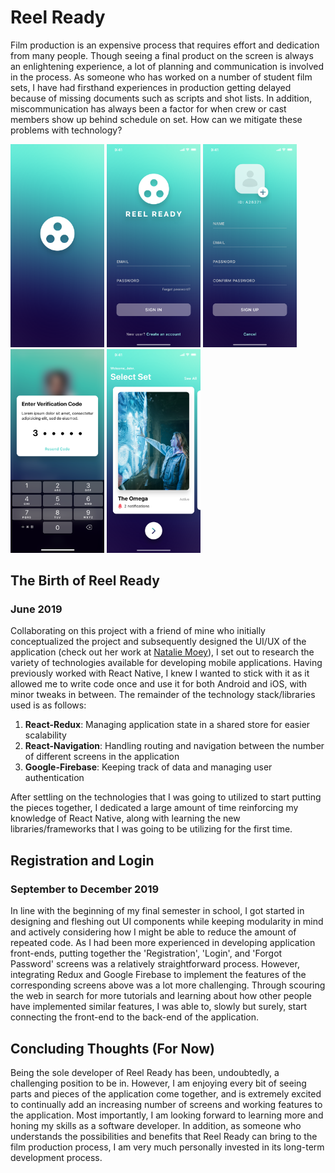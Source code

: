 # Reel Ready

Film production is an expensive process that requires effort and dedication from many people. Though seeing a final product on the screen is always an enlightening experience, a lot of planning and communication is involved in the process. As someone who has worked on a number of student film sets, I have had firsthand experiences in production getting delayed because of missing documents such as scripts and shot lists. In addition, miscommunication has always been a factor for when crew or cast members show up behind schedule on set. How can we mitigate these problems with technology?

<img src="/screenshots/splash.jpg" width="150px" />  <img src="/screenshots/sign_in.jpg" width="150px" />  <img src="/screenshots/sign_up.jpg" width="150px" />  <img src="/screenshots/verification.jpg" width="150px" />  <img src="/screenshots/set_1.jpg" width="150px" /> 

## The Birth of Reel Ready
### June 2019

Collaborating on this project with a friend of mine who initially conceptualized the project and subsequently designed the UI/UX of the application (check out her work at [Natalie Moey](https://www.nataliemoey.com/)), I set out to research the variety of technologies available for developing mobile applications. Having previously worked with React Native, I knew I wanted to stick with it as it allowed me to write code once and use it for both Android and iOS, with minor tweaks in between. The remainder of the technology stack/libraries used is as follows:

1. **React-Redux**: Managing application state in a shared store for easier scalability
2. **React-Navigation**: Handling routing and navigation between the number of different screens in the application
3. **Google-Firebase**: Keeping track of data and managing user authentication

After settling on the technologies that I was going to utilized to start putting the pieces together, I dedicated a large amount of time reinforcing my knowledge of React Native, along with learning the new libraries/frameworks that I was going to be utilizing for the first time. 

## Registration and Login 
### September to December 2019

In line with the beginning of my final semester in school, I got started in designing and fleshing out UI components while keeping modularity in mind and actively considering how I might be able to reduce the amount of repeated code. As I had been more experienced in developing application front-ends, putting together the 'Registration', 'Login', and 'Forgot Password' screens was a relatively straightforward process. However, integrating Redux and Google Firebase to implement the features of the corresponding screens above was a lot more challenging. Through scouring the web in search for more tutorials and learning about how other people have implemented similar features, I was able to, slowly but surely, start connecting the front-end to the back-end of the application.

## Concluding Thoughts (For Now)

Being the sole developer of Reel Ready has been, undoubtedly, a challenging position to be in. However, I am enjoying every bit of seeing parts and pieces of the application come together, and is extremely excited to continually add an increasing number of screens and working features to the application. Most importantly, I am looking forward to learning more and honing my skills as a software developer. In addition, as someone who understands the possibilities and benefits that Reel Ready can bring to the film production process, I am very much personally invested in its long-term development process.

